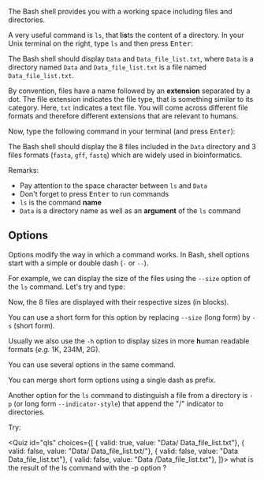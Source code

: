 <script>
import Alert from "components/Alert.svelte";
import Quiz from "components/Quiz.svelte";
import Execute from "components/Execute.svelte";
</script>

The Bash shell provides you with a working space including files and directories.

A very useful command is `ls`, that **l**i**s**ts the content of a directory.
In your Unix terminal on the right, type `ls` and then press <kbd>Enter</kbd>:

<Execute command="ls " />

The Bash shell should display `Data` and `Data_file_list.txt`, where `Data` is a directory named `Data` and `Data_file_list.txt` is a file named `Data_file_list.txt`.

By convention, files have a name followed by an **extension** separated by a dot. The file extension indicates the file type, that is something similar to its category. Here, `txt` indicates a text file.
You will come across different file formats and therefore different extensions that are relevant to humans.

Now, type the following command in your terminal (and press <kbd>Enter</kbd>):

<Execute command="ls Data" />

The Bash shell should display the 8 files included in the `Data` directory and 3 files formats (`fasta`, `gff`, `fastq`) which are widely used in bioinformatics.

Remarks:

* Pay attention to the space character between `ls` and `Data`
* Don't forget to press <kbd>Enter</kbd> to run commands
* `ls` is the command **name**
* `Data` is a directory name as well as an **argument** of the `ls` command

## Options

Options modify the way in which a command works.
In Bash, shell options start with a simple or double dash (`-` or `--`).

For example, we can display the size of the files using the `--size` option of the `ls` command. 
Let's try and type: 

<Execute command="ls --size Data" />

Now, the 8 files are displayed with their respective sizes (in blocks). 

You can use a short form for this option by replacing `--size` (long form) by `-s` (short form).

Usually we also use the `-h` option to display sizes in more **h**uman readable formats (_e.g._ 1K, 234M, 2G). 

You can use several options in the same command.

You can merge short form options using a single dash as prefix.

Another option for the `ls` command to distinguish a file from a directory is `-p` (or long form `--indicator-style`) that append the "/" indicator to directories.

Try: 
<Execute command="ls -p" />

<Quiz id="qls" choices={[
	{ valid: true, value: "Data/  Data_file_list.txt"},
	{ valid: false, value: "Data/  Data_file_list.txt/"},
  { valid: false, value: "Data  Data_file_list.txt"},
  { valid: false, value: "Data  /Data_file_list.txt"},
]}>
	<span slot="prompt">
		what is the result of the ls command with the -p option ?
	</span>
</Quiz>

